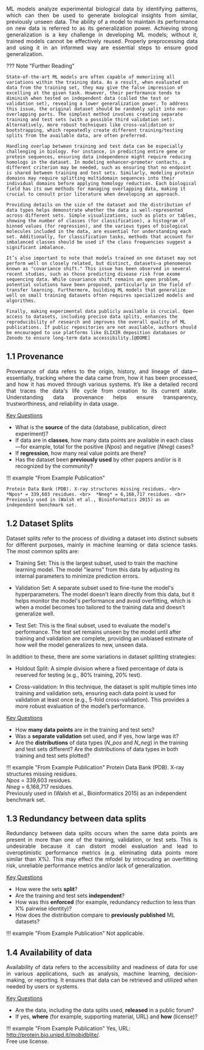 <p style='text-align: justify;'>
ML models analyze experimental biological data by identifying patterns, which can then be used to generate biological insights from similar, previously unseen data. 
The ability of a model to maintain its performance on new data is referred to as its generalization power. 
Achieving strong generalization is a key challenge in developing ML models; without it, trained models cannot be effectively reused. 
Properly preprocessing data and using it in an informed way are essential steps to ensure good generalization.
</p>



??? Note "Further Reading"
	
    State-of-the-art ML models are often capable of memorizing all variations within the training data. As a result, when evaluated on data from the training set, they may give the false impression of excelling at the given task. However, their performance tends to diminish when tested on independent data (called the test or validation set), revealing a lower generalization power. To address this issue, the original dataset should be randomly split into non-overlapping parts. The simplest method involves creating separate training and test sets (with a possible third validation set). Alternatively, more robust techniques like cross-validation or bootstrapping, which repeatedly create different training/testing splits from the available data, are often preferred.
	
	Handling overlap between training and test data can be especially challenging in biology. For instance, in predicting entire gene or protein sequences, ensuring data independence might require reducing homologs in the dataset. In modeling enhancer–promoter contacts, a different criterion may be needed, such as ensuring that no endpoint is shared between training and test sets. Similarly, modeling protein domains may require splitting multidomain sequences into their individual domains before applying homology reduction. Each biological field has its own methods for managing overlapping data, making it crucial to consult prior literature when developing an approach.
	
	Providing details on the size of the dataset and the distribution of data types helps demonstrate whether the data is well-represented across different sets. Simple visualizations, such as plots or tables, showing the number of classes (for classification), a histogram of binned values (for regression), and the various types of biological molecules included in the data, are essential for understanding each set. Additionally, for classification tasks, methods that account for imbalanced classes should be used if the class frequencies suggest a significant imbalance.
	
	It’s also important to note that models trained on one dataset may not perform well on closely related, but distinct, datasets—a phenomenon known as "covariance shift." This issue has been observed in several recent studies, such as those predicting disease risk from exome sequencing data. While covariance shift remains an open problem, potential solutions have been proposed, particularly in the field of transfer learning. Furthermore, building ML models that generalize well on small training datasets often requires specialized models and algorithms.
	
	Finally, making experimental data publicly available is crucial. Open access to datasets, including precise data splits, enhances the reproducibility of research and improves the overall quality of ML publications. If public repositories are not available, authors should be encouraged to use platforms like ELIXIR deposition databases or Zenodo to ensure long-term data accessibility.[@DOME]
	

## 1.1 Provenance 

<p style='text-align: justify;'>
Provenance of data refers to the origin, history, and lineage of data—essentially, tracking where the data came from, how it has been processed, and how it has moved through various systems. It’s like a detailed record that traces the data's life cycle from creation to its current state. Understanding data provenance helps ensure transparency, trustworthiness, and reliability in data usage.
</p>

<ins>Key Questions</ins>

- What is the __source__ of the data (database, publication, direct experiment)? 
- If data are in __classes__, how many data points are available in each class—for example, total for the positive (*Npos*) and negative (*Nneg*) cases? 
- If __regression__, how many real value points are there? 
- Has the dataset been __previously used__ by other papers and/or is it recognized by the community?

!!! example "From Example Publication"
	
	Protein Data Bank (PDB). X-ray structures missing residues. <br>  *Npos* = 339,603 residues. <br>  *Nneg* = 6,168,717 residues. <br> Previously used in (Walsh et al., Bioinformatics 2015) as an independent benchmark set.


## 1.2 Dataset Splits

<p style='text-align: justify;'>
Dataset splits refer to the process of dividing a dataset into distinct subsets for different purposes, mainly in machine learning or data science tasks. The most common splits are:
</p>

- Training Set: This is the largest subset, used to train the machine learning model. The model "learns" from this data by adjusting its internal parameters to minimize prediction errors.

- Validation Set: A separate subset used to fine-tune the model's hyperparameters. The model doesn't learn directly from this data, but it helps monitor the model's performance and avoid overfitting, which is when a model becomes too tailored to the training data and doesn't generalize well.

- Test Set: This is the final subset, used to evaluate the model's performance. The test set remains unseen by the model until after training and validation are complete, providing an unbiased estimate of how well the model generalizes to new, unseen data.


<p style='text-align: justify;'>
In addition to these, there are some variations in dataset splitting strategies:
</p>


- Holdout Split: A simple division where a fixed percentage of data is reserved for testing (e.g., 80% training, 20% test).

- Cross-validation: In this technique, the dataset is split multiple times into training and validation sets, ensuring each data point is used for validation at least once (e.g., 5-fold cross-validation). This provides a more robust evaluation of the model’s performance.


<ins>Key Questions</ins>

- How __many data points__ are in the training and test sets? 
- Was a __separate validation__ set used, and if yes, how large was it? 
- Are the __distributions__ of data types (*N_pos* and *N_neg*) in the training and test sets different? Are the distributions of data types in both training and test sets plotted?

!!! example "From Example Publication"
	Protein Data Bank (PDB). X-ray structures missing residues. <br>  *Npos* = 339,603 residues. <br>  *Nneg* = 6,168,717 residues. <br> Previously used in (Walsh et al., Bioinformatics 2015) as an independent benchmark set.


## 1.3 Redundancy between data splits

<p style='text-align: justify;'>
 Redundancy between data splits occurs when the same data points are present in more than one of the training, validation, or test sets. This is undesirable because it can distort model evaluation and lead to overoptimistic performance metrics (e.g. eliminating data points more similar than X%). 
This may effect the mfodel by introcuding an overfitting risk, unreliable performance metrics and/or lack of generalization.
</p>

<ins>Key Questions</ins>

 - How were the sets __split__? 
 - Are the training and test sets __independent__? 
 - How was this __enforced__ (for example, redundancy reduction to less than X% pairwise identity)? 
 - How does the distribution compare to __previously published__ ML datasets?

!!! example "From Example Publication"
	Not applicable.  

## 1.4 Availability of data

<p style='text-align: justify;'>
Availability of data refers to the accessibility and readiness of data for use in various applications, such as analysis, machine learning, decision-making, or reporting. It ensures that data can be retrieved and utilized when needed by users or systems.
</p>


<ins>Key Questions</ins>

- Are the data, including the data splits used, __released__ in a public forum? 
- If yes, __where__ (for example, supporting material, URL) and __how__ (license)?

!!! example "From Example Publication"
	Yes, URL: http://protein.bio.unipd.it/mobidblite/. <br> Free use license.

<br> 
